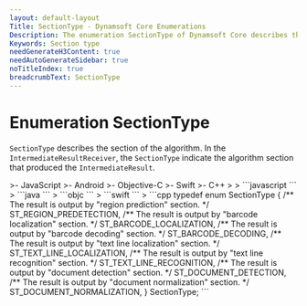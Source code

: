 ```yaml
---
layout: default-layout
Title: SectionType - Dynamsoft Core Enumerations
Description: The enumeration SectionType of Dynamsoft Core describes the section of the algorithm.
Keywords: Section type
needGenerateH3Content: true
needAutoGenerateSidebar: true
noTitleIndex: true
breadcrumbText: SectionType
---
```


# Enumeration SectionType

`SectionType` describes the section of the algorithm. In the `IntermediateResultReceiver`, the `SectionType` indicate the algorithm section that produced the `IntermediateResult`.

<div class="sample-code-prefix template2"></div>
   >- JavaScript
   >- Android
   >- Objective-C
   >- Swift
   >- C++
   >
>
```javascript
```
>
```java
```
>
```objc
```
>
```swift
```
>
```cpp
typedef enum SectionType
{
   /** The result is output by "region prediction" section. */
   ST_REGION_PREDETECTION,
   /** The result is output by "barcode localization" section. */
   ST_BARCODE_LOCALIZATION,
   /** The result is output by "barcode decoding" section. */
   ST_BARCODE_DECODING,
   /** The result is output by "text line localization" section. */
   ST_TEXT_LINE_LOCALIZATION,
   /** The result is output by "text line  recognition" section. */
   ST_TEXT_LINE_RECOGNITION,
   /** The result is output by "document detection" section. */
   ST_DOCUMENT_DETECTION,
   /** The result is output by "document normalization" section. */
   ST_DOCUMENT_NORMALIZATION,
} SectionType;
```
